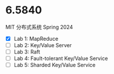# 6.5840
MIT 分布式系统 Spring 2024

- [x] Lab 1: MapReduce
- [ ] Lab 2: Key/Value Server
- [ ] Lab 3: Raft
- [ ] Lab 4: Fault-tolerant Key/Value Service
- [ ] Lab 5: Sharded Key/Value Service
